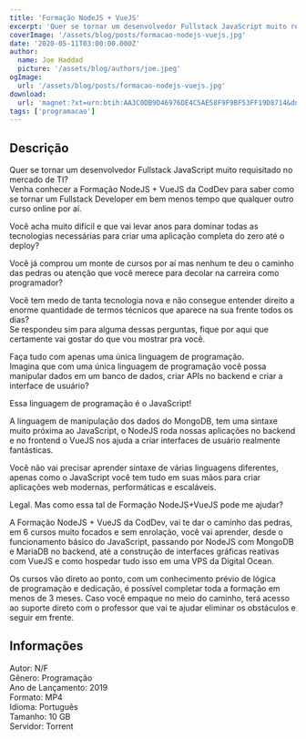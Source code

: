 ```yaml
---
title: 'Formação NodeJS + VueJS'
excerpt: 'Quer se tornar um desenvolvedor Fullstack JavaScript muito requisitado no mercado de TI? Venha conhecer a Formação NodeJS + VueJS da CodDev para saber como se tornar um Fullstack Developer em bem menos tempo que qualquer outro curso online por aí.  Você acha muito difícil e que va'
coverImage: '/assets/blog/posts/formacao-nodejs-vuejs.jpg'
date: '2020-05-11T03:00:00.000Z'
author:
  name: Joe Haddad
  picture: '/assets/blog/authors/joe.jpeg'
ogImage:
  url: '/assets/blog/posts/formacao-nodejs-vuejs.jpg'
download:
  url: 'magnet:?xt=urn:btih:AA3C0DB9D46976DE4C5AE58F9F9BF53FF19D8714&dn=Forma%c3%a7%c3%a3o%20Node%2bVue&tr=udp%3a%2f%2ftracker.openbittorrent.com%3a1337%2fannounce&tr=udp%3a%2f%2ftracker.opentrackr.org%3a1337%2fannounce'
tags: ['programacao']
---
```

<h2>Descrição</h2>
<p></p><p>Quer se tornar um desenvolvedor Fullstack JavaScript muito requisitado no mercado de TI?<br/>Venha conhecer a Formação NodeJS + VueJS da CodDev para saber como se tornar um Fullstack Developer em bem menos tempo que qualquer outro curso online por aí.</p><p>Você acha muito difícil e que vai levar anos para dominar todas as tecnologias necessárias para criar uma aplicação completa do zero até o deploy?</p><p>Você já comprou um monte de cursos por aí mas nenhum te deu o caminho das pedras ou atenção que você merece para decolar na carreira como programador?</p><p>Você tem medo de tanta tecnologia nova e não consegue entender direito a enorme quantidade de termos técnicos que aparece na sua frente todos os dias?<br/>Se respondeu sim para alguma dessas perguntas, fique por aqui que certamente vai gostar do que vou mostrar pra você.</p><p>Faça tudo com apenas uma única linguagem de programação.<br/>Imagina que com uma única linguagem de programação você possa manipular dados em um banco de dados, criar APIs no backend e criar a interface de usuário?</p><p>Essa linguagem de programação é o JavaScript!</p><p>A linguagem de manipulação dos dados do MongoDB, tem uma sintaxe muito próxima ao JavaScript, o NodeJS roda nossas aplicações no backend e no frontend o VueJS nos ajuda a criar interfaces de usuário realmente fantásticas.</p><p>Você não vai precisar aprender sintaxe de várias linguagens diferentes, apenas como o JavaScript você tem tudo em suas mãos para criar aplicações web modernas, performáticas e escaláveis.</p><p>Legal. Mas como essa tal de Formação NodeJS+VueJS pode me ajudar?</p><p>A Formação NodeJS + VueJS da CodDev, vai te dar o caminho das pedras, em 6 cursos muito focados e sem enrolação, você vai aprender, desde o funcionamento básico do JavaScript, passando por NodeJS com MongoDB e MariaDB no backend, até a construção de interfaces gráficas reativas com VueJS e como hospedar tudo isso em uma VPS da Digital Ocean.</p><p>Os cursos vão direto ao ponto, com um conhecimento prévio de lógica de programação e dedicação, é possível completar toda a formação em menos de 3 meses. Caso você empaque no meio do caminho, terá acesso ao suporte direto com o professor que vai te ajudar eliminar os obstáculos e seguir em frente.</p><h2>Informações</h2><p>Autor: N/F<br/>Gênero: Programação<br/>Ano de Lançamento: 2019<br/>Formato: MP4<br/>Idioma: Português<br/>Tamanho: 10 GB<br/>Servidor: Torrent</p>